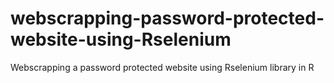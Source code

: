 # webscrapping-password-protected-website-using-Rselenium
Webscrapping a password protected website using Rselenium library in R
